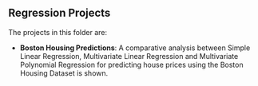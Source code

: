 ## __Regression Projects__

The projects in this folder are:
- __Boston Housing Predictions__:
  A comparative analysis between Simple Linear Regression, Multivariate Linear Regression and Multivariate Polynomial Regression for predicting house prices using the Boston Housing Dataset is shown.
